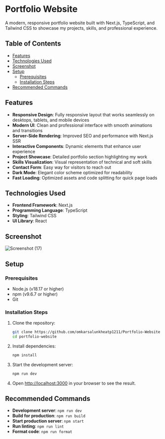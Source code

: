 # Portfolio Website

A modern, responsive portfolio website built with Next.js, TypeScript, and Tailwind CSS to showcase my projects, skills, and professional experience.

## Table of Contents

- [Features](#features)
- [Technologies Used](#technologies-used)
- [Screenshot](#Screenshot)
- [Setup](#setup)
  - [Prerequisites](#prerequisites)
  - [Installation Steps](#installation-steps)
- [Recommended Commands](#recommended-commands)

## Features

- **Responsive Design**: Fully responsive layout that works seamlessly on desktops, tablets, and mobile devices
- **Modern UI**: Clean and professional interface with smooth animations and transitions
- **Server-Side Rendering**: Improved SEO and performance with Next.js SSR
- **Interactive Components**: Dynamic elements that enhance user experience
- **Project Showcase**: Detailed portfolio section highlighting my work
- **Skills Visualization**: Visual representation of technical and soft skills
- **Contact Form**: Easy way for visitors to reach out
- **Dark Mode**: Elegant color scheme optimized for readability
- **Fast Loading**: Optimized assets and code splitting for quick page loads

## Technologies Used

- **Frontend Framework**: Next.js
- **Programming Language**: TypeScript
- **Styling**: Tailwind CSS
- **UI Library**: React

## Screenshot
![Screenshot (17)](https://github.com/user-attachments/assets/c71f0493-c868-44c0-9842-be24432cd4ba)

## Setup

### Prerequisites

- Node.js (v18.17 or higher)
- npm (v9.6.7 or higher)
- Git

### Installation Steps

1. Clone the repository:
   ```bash
   git clone https://github.com/omkarsalunkheatp1211/Portfolio-Website.git
   cd portfolio-website
   ```

2. Install dependencies:
   ```bash
   npm install
   ```

3. Start the development server:
   ```bash
   npm run dev
   ```

4. Open [http://localhost:3000](http://localhost:3000) in your browser to see the result.

## Recommended Commands

- **Development server**: `npm run dev`
- **Build for production**: `npm run build`
- **Start production server**: `npm start`
- **Run linting**: `npm run lint`
- **Format code**: `npm run format`
